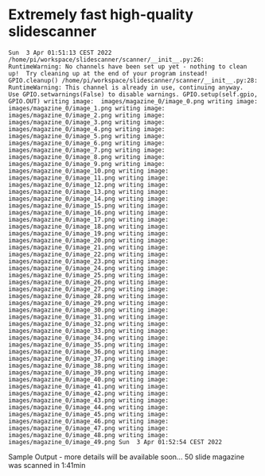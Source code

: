 # Extremely fast high-quality slidescanner

`Sun  3 Apr 01:51:13 CEST 2022
/home/pi/workspace/slidescanner/scanner/__init__.py:26: RuntimeWarning: No channels have been set up yet - nothing to clean up!  Try cleaning up at the end of your program instead!
  GPIO.cleanup()
/home/pi/workspace/slidescanner/scanner/__init__.py:28: RuntimeWarning: This channel is already in use, continuing anyway.  Use GPIO.setwarnings(False) to disable warnings.
  GPIO.setup(self.gpio, GPIO.OUT)
writing image:  images/magazine_0/image_0.png
writing image:  images/magazine_0/image_1.png
writing image:  images/magazine_0/image_2.png
writing image:  images/magazine_0/image_3.png
writing image:  images/magazine_0/image_4.png
writing image:  images/magazine_0/image_5.png
writing image:  images/magazine_0/image_6.png
writing image:  images/magazine_0/image_7.png
writing image:  images/magazine_0/image_8.png
writing image:  images/magazine_0/image_9.png
writing image:  images/magazine_0/image_10.png
writing image:  images/magazine_0/image_11.png
writing image:  images/magazine_0/image_12.png
writing image:  images/magazine_0/image_13.png
writing image:  images/magazine_0/image_14.png
writing image:  images/magazine_0/image_15.png
writing image:  images/magazine_0/image_16.png
writing image:  images/magazine_0/image_17.png
writing image:  images/magazine_0/image_18.png
writing image:  images/magazine_0/image_19.png
writing image:  images/magazine_0/image_20.png
writing image:  images/magazine_0/image_21.png
writing image:  images/magazine_0/image_22.png
writing image:  images/magazine_0/image_23.png
writing image:  images/magazine_0/image_24.png
writing image:  images/magazine_0/image_25.png
writing image:  images/magazine_0/image_26.png
writing image:  images/magazine_0/image_27.png
writing image:  images/magazine_0/image_28.png
writing image:  images/magazine_0/image_29.png
writing image:  images/magazine_0/image_30.png
writing image:  images/magazine_0/image_31.png
writing image:  images/magazine_0/image_32.png
writing image:  images/magazine_0/image_33.png
writing image:  images/magazine_0/image_34.png
writing image:  images/magazine_0/image_35.png
writing image:  images/magazine_0/image_36.png
writing image:  images/magazine_0/image_37.png
writing image:  images/magazine_0/image_38.png
writing image:  images/magazine_0/image_39.png
writing image:  images/magazine_0/image_40.png
writing image:  images/magazine_0/image_41.png
writing image:  images/magazine_0/image_42.png
writing image:  images/magazine_0/image_43.png
writing image:  images/magazine_0/image_44.png
writing image:  images/magazine_0/image_45.png
writing image:  images/magazine_0/image_46.png
writing image:  images/magazine_0/image_47.png
writing image:  images/magazine_0/image_48.png
writing image:  images/magazine_0/image_49.png
Sun  3 Apr 01:52:54 CEST 2022`


Sample Output - more details will be available soon...
50 slide magazine was scanned in 1:41min
